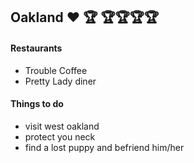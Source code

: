 ## Oakland :heart: :trophy: :trophy::trophy::trophy::trophy:

#### Restaurants
- Trouble Coffee
- Pretty Lady diner



#### Things to do
- visit west oakland
- protect you neck
- find a lost puppy and befriend him/her
